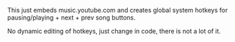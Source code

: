 This just embeds music.youtube.com and creates global system hotkeys for pausing/playing + next + prev song buttons.

No dynamic editing of hotkeys, just change in code, there is not a lot of it.
